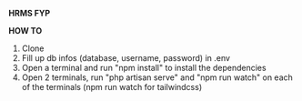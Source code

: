**HRMS FYP**

**HOW TO**
1. Clone
2. Fill up db infos (database, username, password) in .env 
3. Open a terminal and run "npm install" to install the dependencies
4. Open 2 terminals, run "php artisan serve" and "npm run watch" on each of the terminals 
(npm run watch for tailwindcss)
